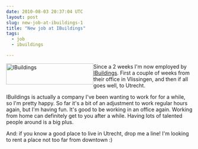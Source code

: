 ```yaml
---
date: 2010-08-03 20:37:04 UTC
layout: post
slug: new-job-at-ibuildings-1
title: "New job at IBuildings"
tags:
  - job
  - ibuildings

---
```

<div style="float: left"><a href="http://www.ibuildings.co.uk"><img alt="IBuildings" src="http://www.rooftopsolutions.nl/blog/user/files/logos/ibuildings_logo_small.jpg" width="236" height="57" /></a></div>

<p>Since a 2 weeks I'm now employed by <a href="http://www.ibuildings.co.uk/">IBuildings</a>. First a couple of weeks from their office in Vlissingen, and then if all goes well, to Utrecht.</p>

<p>IBuildings is actually a company I've been wanting to work for for a while, so I'm pretty happy. So far it's a bit of an adjustment to work regular hours again, but I'm having fun. It's good to be working in an office again. Working from home can definitely get to you after a while. Having lots of talented people around is a big plus.</p>

<p>And: if you know a good place to live in Utrecht, drop me a line! I'm looking to rent a place not too far from downtown :)</p>
